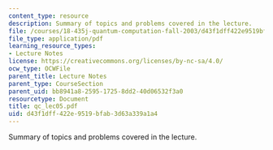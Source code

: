 ```yaml
---
content_type: resource
description: Summary of topics and problems covered in the lecture.
file: /courses/18-435j-quantum-computation-fall-2003/d43f1dff422e9519bfab3d63a339a1a4_qc_lec05.pdf
file_type: application/pdf
learning_resource_types:
- Lecture Notes
license: https://creativecommons.org/licenses/by-nc-sa/4.0/
ocw_type: OCWFile
parent_title: Lecture Notes
parent_type: CourseSection
parent_uid: bb8941a8-2595-1725-8dd2-40d06532f3a0
resourcetype: Document
title: qc_lec05.pdf
uid: d43f1dff-422e-9519-bfab-3d63a339a1a4
---
```

Summary of topics and problems covered in the lecture.
